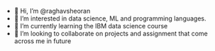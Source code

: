 - 👋 Hi, I’m @raghavsheoran
- 👀 I’m interested in data science, ML and programming languages.
- 🌱 I’m currently learning the IBM data science course
- 💞️ I’m looking to collaborate on projects and assignment that come across me in future

<!---
raghavsheoran/raghavsheoran is a ✨ special ✨ repository because its `README.md` (this file) appears on your GitHub profile.
You can click the Preview link to take a look at your changes.
--->
